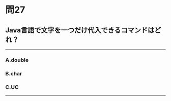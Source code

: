 # 問27
## Java言語で文字を一つだけ代入できるコマンドはどれ？

---

### A.double
### B.char
### C.UC

<p id=answer style="Display:none;"></p>

---

